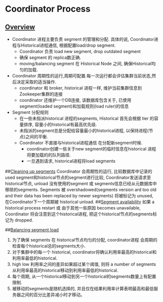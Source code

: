 # Coordinator Process

## [Overview](https://druid.apache.org/docs/latest/design/coordinator.html#overview)
 - Coordinator 进程主要负责 segment 的管理和分配. 具体的说, Coordinator进程与Historical进程通信, 根据配置load/drop segment.
     - Coordinator 负责 load new segment, drop outdated segment
     - 确保 segment 的 replica数正确.
     - moving/balancing segment 在 Historical Node 之间, 确保Historical均匀的加载. 
 - Coordinator 周期性的运行,周期可配置.每一次运行都会评估集群当前状态,然后决定采取的适当操作.
    - coordinator 和 broker, historical 进程一样, 维护当前集群信息到Zookeeper集群的连接
    - coordinator 还维护一个DB连接, 该数据库包含关于, 已使用segment(loaded segment)和加载规则(load ruler)的信息
 - Segment 分配规则
    - 在一些未指派historical 进程的segments, Historical 首先会根据 tier 的容量排序, 容量小的historical有最高优先级.
    - 未指派的segment总是分配给容量最小的historical进程, 以保持进程(节点)之间的平衡.
    - Coordinator 不直接与historical进程通信 在分配新segment时候.
        - coordinator创建一些关于new segment的临时信息在historical 进程将要加载的的队列路径.
        - 一旦遇到请求, historical进程将load segments
        
##[Cleaning up segments](https://druid.apache.org/docs/latest/design/coordinator.html#cleaning-up-segments)
Coordinator 会周期性的运行, 比较数据库中记录的used segment和historical节点的segment进行比较, Coordinator发送请求至historical节点, unload 没有使用的segment 或 segments信息已经从元数据库中移除的segments.
Segments 被 overshadowed(segments version ard too old and their data has been replaced by newer segments) 将被标记为 unused, 在Coordinator下一个周期被 historical unload.
##[Segment availability](https://druid.apache.org/docs/latest/design/coordinator.html#segment-availability)
如果 a historical process restart 或 由于其他一些原因 becomes unavailable, Coordinator 将会注意到这个historical进程, 把这个historical节点的segments标记为 dropped.

##[Balancing segment load](https://druid.apache.org/docs/latest/design/coordinator.html#balancing-segment-load)
 1. 为了确保 segments 在 historical节点均匀的分配, coordinator进程 会周期的检查每个historical总的segments大小.
 2. 对于集群中的每一个 historical, coordinator将确认利用率最高的historical和利用率最低的historical.
 3. high low 利用率之间的差异如果超过某个阈值, 则将 a number of segments 从利用率最高的historical移动到利用率最低的historical.
 4. 每个周期, 从一个historical移动到另一个historical的segments数量上有配置限制.
 5. 被移动的segments是随机选择的, 并且仅在结果利用率计算表明最高和最低服务器之间的百分比差异减小时才移动。

